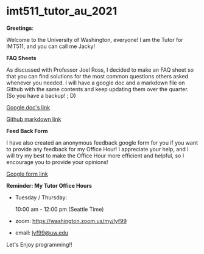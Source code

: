 # imt511_tutor_au_2021

**Greetings**:

Welcome to the University of Washington, everyone!
I am the Tutor for IMT511, and you can call me Jacky!

**FAQ Sheets**

As discussed with Professor Joel Ross, I decided to make an FAQ sheet so that you can find solutions for the most common questions others asked whenever you needed.
I will have a google doc and a markdown file on Github with the same contents and keep updating them over the quarter. (So you have a backup! ; D)

[Google doc's link](https://docs.google.com/document/d/189q83UXw-XK4bnWvD23SimMvjOD7jHG4lrHCPqXRcTs/edit?usp=sharing)

[Github markdown link](https://github.com/yuanfengli168/imt511_tutor_au_2021/blob/main/FAQ_imt511.md)

**Feed Back Form**

I have also created an anonymous feedback google form for you if you want to provide any feedback for my Office Hour! I appreciate your help, and I will try my best to make the Office Hour more efficient and helpful, so I encourage you to provide your opinions!

[Google form link](https://forms.gle/mReitnpZ1Gs4fYNHA)

**Reminder: My Tutor Office Hours**

- Tuesday / Thursday:

  10:00 am - 12:00 pm (Seattle Time)

- zoom:
  https://washington.zoom.us/my/lyf99
- email:
  lyf99@uw.edu

Let's Enjoy programming!!
